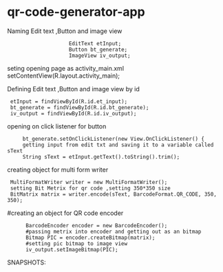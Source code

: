 # qr-code-generator-app



Naming Edit text ,Button and image view 
                        
                        EditText etInput;
                        Button bt_generate;
                        ImageView iv_output;

seting opening page as activity_main.xml
   setContentView(R.layout.activity_main);

Defining  Edit text ,Button and image view by id

     etInput = findViewById(R.id.et_input);
     bt_generate = findViewById(R.id.bt_generate);
     iv_output = findViewById(R.id.iv_output);

 opening on click listener for button 
         
         bt_generate.setOnClickListener(new View.OnClickListener() {
         getting input from edit txt and saving it to a variable called sText 
         String sText = etInput.getText().toString().trim();
 
creating object for multi form writer
 
     MultiFormatWriter writer = new MultiFormatWriter();
     setting Bit Metrix for qr code ,setting 350*350 size
     BitMatrix matrix = writer.encode(sText, BarcodeFormat.QR_CODE, 350, 350);

 
 #creating an object for QR code encoder  
                                
          BarcodeEncoder encoder = new BarcodeEncoder();
          #passing metrix into encoder and getting out as an bitmap
          Bitmap PIC = encoder.createBitmap(matrix);
          #setting pic bitmap to image view 
          iv_output.setImageBitmap(PIC);

SNAPSHOTS: 
                    
